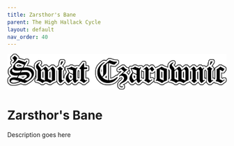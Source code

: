 ```yaml
---
title: Zarsthor's Bane
parent: The High Hallack Cycle
layout: default
nav_order: 40
---
```


![Witch World](../../assets/img/swiat_czarownic.png "Witch World")

# Zarsthor's Bane

Description goes here
